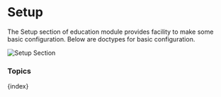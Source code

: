 # Setup

The Setup section of education module provides facility to make some basic configuration. Below are doctypes for basic configuration.

<img class="screenshot" alt="Setup Section" src="/docs/assets/img/education/setup/setup-section.png">

### Topics

{index}